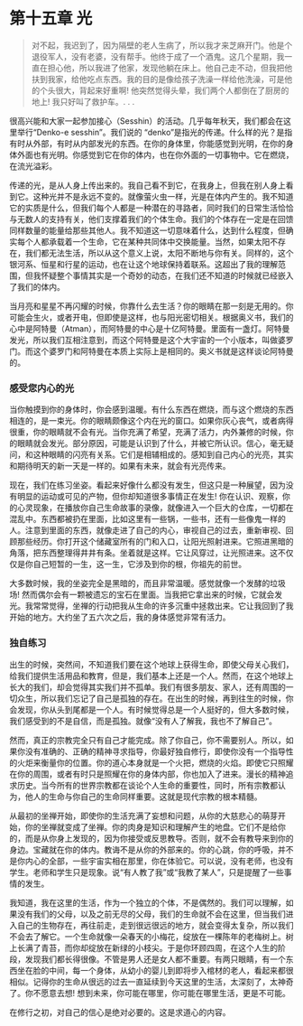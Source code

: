 # 第十五章 光

> 对不起，我迟到了，因为隔壁的老人生病了，所以我才来芝麻开门。他是个退役军人，没有老婆，没有帮手。他终于成了一个酒鬼。这几个星期，我一直在担心他，所以我进了他家，发现他躺在床上。他自己走不动，但我把他扶到我家，给他吃点东西。我的目的是像给孩子洗澡一样给他洗澡，可是他的个头很大，背起来好重啊! 他突然觉得头晕，我们两个人都倒在了厨房的地上! 我只好叫了救护车。. . .

很高兴能和大家一起参加接心（Sesshin）的活动。几乎每年秋天，我们都会在这里举行“Denko-e sesshin”。我们说的 “denko”是指光的传递。什么样的光？是指有时从外部，有时从内部发光的东西。在你的身体里，你能感觉到光明，在你的身体外面也有光明。你感觉到它在你的体内，也在你外面的一切事物中。它在燃烧，在流光溢彩。

传递的光，是从人身上传出来的。我自己看不到它，在我身上，但我在别人身上看到它。这种光并不是永远不变的。就像萤火虫一样，光是在体内产生的。我不知道它的实质是什么，但我们每个人都是一种潜在的寻路者，同时我们的日常生活恰恰与无数人的支持有关，他们支撑着我们的个体生命。我们的个体存在一定是在回馈同样数量的能量给那些其他人。我不知道这一切意味着什么，达到什么程度，但确实每个人都承载着一个生命，它在某种共同体中交换能量。当然，如果太阳不存在，我们都无法生活，所以从这个意义上说，太阳不断地与你有关。同样的，这个银河系、恒星和行星的运动，也在让这个地球保持着联系。这超出了我的理解范围，但我怀疑整个事情其实是一个奇妙的动态，在我们还不知道的时候就已经嵌入了我们的体内。

当月亮和星星不再闪耀的时候，你靠什么去生活？你的眼睛在那一刻是无用的。你可能会生火，或者开电，但即使是这样，也与阳光密切相关。根据奥义书，我们的心中是阿特曼（Atman），而阿特曼的中心是十亿阿特曼。里面有一盏灯。阿特曼发光，所以我们互相注意到，而这个阿特曼是这个大宇宙的一个小版本，叫做婆罗门。而这个婆罗门和阿特曼在本质上实际上是相同的。奥义书就是这样谈论阿特曼的。

### 感受您内心的光
当你触摸到你的身体时，你会感到温暖。有什么东西在燃烧，而与这个燃烧的东西相连的，是一束光。你的眼睛颇像这个内在光的窗口。如果你灰心丧气，或者病得很重，你的眼睛就不会有光。当你充满了希望，充满了活力，内外兼修的时候，你的眼睛就会发光。部分原因，可能是认识到了什么，并被它所认识。信心，毫无疑问，和这种眼睛的闪亮有关系。它们是相辅相成的。感知到自己内心的光亮，其实和期待明天的新一天是一样的。如果有未来，就会有光亮传来。

现在，我们在练习坐姿。看起来好像什么都没有发生，但这只是一种展望，因为没有明显的运动或可见的产物，但你却知道很多事情正在发生! 你在认识、观察，你的心灵现象，在播放你自己生命故事的录像，就像进入一个巨大的仓库，一切都在混乱中。东西都被扔在里面，比如这里有一些锅，一些书，还有一些像鬼一样的人。注意到里面的东西，就像走进了自己的内心，审视自己的过去，重新审视、回顾那些经历。你打开这个储藏室所有的门和入口，让阳光照射进来。它照进黑暗的角落，把东西整理得井井有条。坐着就是这样。它让风穿过，让光照进来。这不仅仅是你自己短暂的一生，这一生，它涉及到你的根，你祖先的前世。

大多数时候，我的坐姿完全是黑暗的，而且非常温暖。感觉就像一个发酵的垃圾场! 然而偶尔会有一颗被遗忘的宝石在里面。当我把它拿出来的时候，它就会发光。我常常觉得，坐禅的行动把我从生命的许多沉重中拯救出来。它让我回到了我开始的地方。大约坐了五六次之后，我的身体感觉非常有活力。

### 独自练习
出生的时候，突然间，不知道我们要在这个地球上获得生命，即使父母关心我们，给我们提供生活用品和教育，但是，我们基本上还是一个人。然而，在这个地球上长大的我们，却会觉得其实我们并不孤单。我们有很多朋友、家人，还有周围的一切众生，所以我们忘记了自己是孤独的存在。在出生的时候，再到往生的时候，你会发现，你从头到尾都是一个人。有时候觉得总是一个人挺好的，但大多数时候，我们感受到的不是自信，而是孤独。就像“没有人了解我，我也不了解自己”。

然而，真正的宗教完全只有自己才能完成。除了你自己，你不需要别人。所以，如果你没有准确的、正确的精神寻求指导，你最好独自修行，即使你没有一个指导性的火炬来衡量你的位置。你的道心本身就是一个火把，燃烧的火焰。即使它只照耀在你的周围，或者有时只是照耀在你的身体内部，你也加入了进来。漫长的精神追求历史。当今所有的世界宗教都在谈论个人生命的重要性，同时，所有宗教都认为，他人的生命与你自己的生命同样重要。这就是现代宗教的根本精髓。

从最初的坐禅开始，即使你的生活充满了妄想和问题，从你的大慈悲心的萌芽开始，你的坐禅就变成了坐禅。你的肉身是知识和理解产生的地盘。它们不是给你的，而是从你身上发现的，因为你接受或反思教导。否则，就不会有教导来到你的身边。宝藏就在你的体内。教诲不是从你的外部来的。你的心跳，你的呼吸，并不是你内心的全部，一些宇宙实相在那里，你在体验它。可以说，没有老师，也没有学生。老师和学生只是现象。说“有人教了我”或“我教了某人”，只是提醒了一些事情的发生。

我知道，我在这里的生活，作为一个独立的个体，不是偶然的。我们可以理解，如果没有我们的父母，以及之前无尽的父母，我们的生命就不会在这里，但当我们进入自己的生物存在，再往前走，走到很远很远的地方，就会变得太复杂，所以我们不会去了解它。一个生命就像一朵春天的小梅花，绽放在一棵陈年的老梅树上。树上长满了青苔，而你却绽放在新绿的小枝尖。于是你环顾四周，在这个人生的阶段，发现我们都长得很像。不管是男人还是女人都不重要。有两只眼睛，有一个东西坐在脸的中间，每一个身体，从幼小的婴儿到即将步入棺材的老人，看起来都很相似。记得你的生命从很远的过去一直延续到今天这里的生活，太深刻了，太神奇了。你不愿意去想! 想到未来，你可能在哪里，你可能在哪里生活，更是不可能。

在修行之初，对自己的信心是绝对必要的。这是求道心的内容。